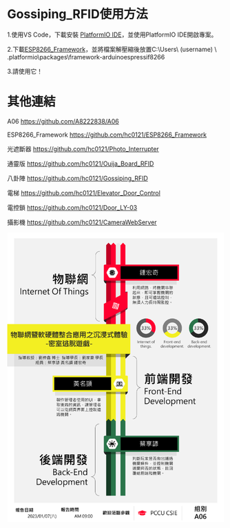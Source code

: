 # Gossiping_RFID使用方法
1.使用VS Code，下載安裝 [PlatformIO IDE](https://marketplace.visualstudio.com/items?itemName=platformio.platformio-ide)，並使用PlatformIO IDE開啟專案。

2.下載[ESP8266_Framework](https://github.com/hc0121/ESP8266_Framework)，並將檔案解壓縮後放置C:\Users\ (username) \ .platformio\packages\framework-arduinoespressif8266

3.請使用它！

# 其他連結
A06 https://github.com/A8222838/A06

ESP8266_Framework https://github.com/hc0121/ESP8266_Framework

光遮斷器 https://github.com/hc0121/Photo_Interrupter

通靈版 https://github.com/hc0121/Ouija_Board_RFID

八卦陣 https://github.com/hc0121/Gossiping_RFID

電梯 https://github.com/hc0121/Elevator_Door_Control

電控鎖 https://github.com/hc0121/Door_LY-03

攝影機 https://github.com/hc0121/CameraWebServer

![](https://github.com/hc0121/Gossiping_RFID/blob/8a8755535e39ba0cdd8990f171c96f446389813f/%E6%B5%B7%E5%A0%B1.png)
